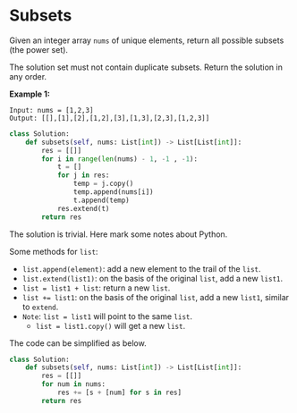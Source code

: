 # Subsets

Given an integer array `nums` of unique elements, return all possible subsets (the power set).

The solution set must not contain duplicate subsets. Return the solution in any order.

**Example 1:**

```
Input: nums = [1,2,3]
Output: [[],[1],[2],[1,2],[3],[1,3],[2,3],[1,2,3]]
```

```python
class Solution:
    def subsets(self, nums: List[int]) -> List[List[int]]:
        res = [[]]
        for i in range(len(nums) - 1, -1 , -1):
            t = []
            for j in res:
                temp = j.copy()
                temp.append(nums[i])
                t.append(temp)
            res.extend(t)
        return res
```

The solution is trivial. Here mark some notes about Python.

Some methods for `list`:

* `list.append(element)`: add a new element to the trail of the `list`.
* `list.extend(list1)`: on the basis of the original `list`, add a new `list1`.
* `list = list1 + list`: return a new `list`.
* `list += list1`: on the basis of the original `list`, add a new `list1`, similar to `extend`.
* `Note`: `list = list1` will point to the same `list`.
  * `list = list1.copy()` will get a new `list`.

The code can be simplified as below.

```python
class Solution:
    def subsets(self, nums: List[int]) -> List[List[int]]:
        res = [[]]
        for num in nums:
            res += [s + [num] for s in res]
        return res
```